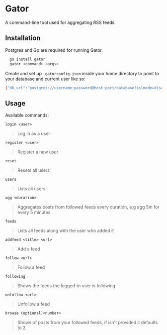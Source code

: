 # Gator

A command-line tool used for aggregating RSS feeds.


## Installation

Postgres and Go are required for running Gator.

```bash
  go install gator
  gator <command> <args>
```

Create and set up `.gatorconfig.json` inside your home directory to point to your database and current user like so:

```bash
{"db_url":"postgres://username:password@host:port/database?sslmode=disable","current_user_name":}
```
## Usage

Available commands:

`login <user>` 
> Log in as a user

`register <user>` 
> Register a new user

`reset` 
> Resets all users

`users` 
> Lists all users

`agg <duration>` 
> Aggregates posts from followed feeds every duration, e.g agg 5m for every 5 minutes

`feeds` 
> Lists all feeds along with the user who added it

`addfeed <title> <url>` 
> Add a feed

`follow <url>` 
> Follow a feed

`following` 
> Shows the feeds the logged-in user is following

`unfollow <url>` 
> Unfollow a feed

`browse (optional)<number>` 
> Shows <number> of posts from your followed feeds, if <number> isn't provided it defaults to 2
